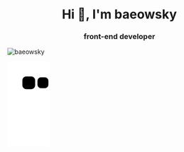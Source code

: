 <h1 align="center">Hi 👋, I'm baeowsky</h1>
<h3 align="center">front-end developer</h3>

<p align="left"> <img src="https://komarev.com/ghpvc/?username=baeowsky&label=Profile%20views&color=0e75b6&style=flat" alt="baeowsky" /> </p>

![snake](https://github.com/baeowsky/baeowsky/blob/output/github-contribution-grid-snake.svg)

